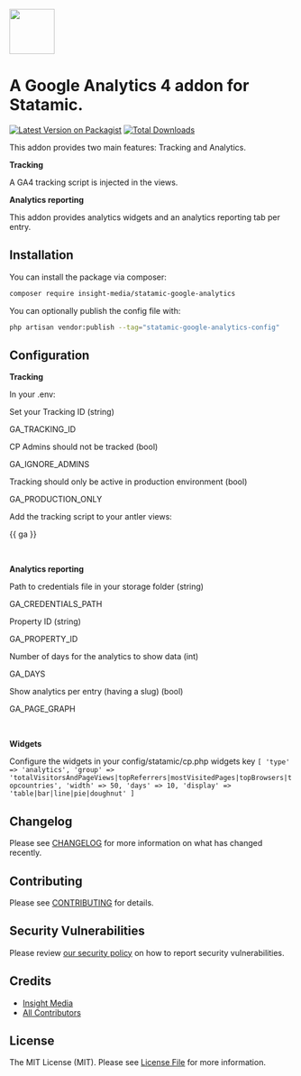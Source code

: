 <br>
<img src="https://www.insight-media.be/images/logo.svg" height="80">

# A Google Analytics 4 addon for Statamic.

[![Latest Version on Packagist](https://img.shields.io/badge/packagist-v1.0.0-blue)](https://packagist.org/p2/insight-media/statamic-google-analytics)
[![Total Downloads](https://img.shields.io/packagist/dt/insight-media/statamic-google-analytics.svg?style=flat-square)](https://packagist.org/packages/insight-media/statamic-google-analytics)

This addon provides two main features: Tracking and Analytics.

**Tracking**

A GA4 tracking script is injected in the views.

**Analytics reporting**

This addon provides analytics widgets and an analytics reporting tab per entry.

## Installation

You can install the package via composer:

```bash
composer require insight-media/statamic-google-analytics
```

You can optionally publish the config file with:

```bash
php artisan vendor:publish --tag="statamic-google-analytics-config"
```

## Configuration

**Tracking**

In your .env:

Set your Tracking ID (string)

GA_TRACKING_ID

CP Admins should not be tracked (bool)

GA_IGNORE_ADMINS

Tracking should only be active in production environment (bool)

GA_PRODUCTION_ONLY

Add the tracking script to your antler views:

{{ ga }}

<br>

**Analytics reporting**

Path to credentials file in your storage folder (string)

GA_CREDENTIALS_PATH

Property ID (string)

GA_PROPERTY_ID

Number of days for the analytics to show data (int)

GA_DAYS

Show analytics per entry (having a slug) (bool)

GA_PAGE_GRAPH

<br>

**Widgets**

Configure the widgets in your config/statamic/cp.php widgets key
`[
'type' => 'analytics',
'group' => 'totalVisitorsAndPageViews|topReferrers|mostVisitedPages|topBrowsers|topcountries',
'width' => 50,
'days' => 10,
'display' => 'table|bar|line|pie|doughnut'
]`

## Changelog

Please see [CHANGELOG](CHANGELOG.md) for more information on what has changed recently.

## Contributing

Please see [CONTRIBUTING](.github/CONTRIBUTING.md) for details.

## Security Vulnerabilities

Please review [our security policy](../../security/policy) on how to report security vulnerabilities.

## Credits

- [Insight Media](https://github.com/insight-media)
- [All Contributors](../../contributors)

## License

The MIT License (MIT). Please see [License File](LICENSE.md) for more information.
